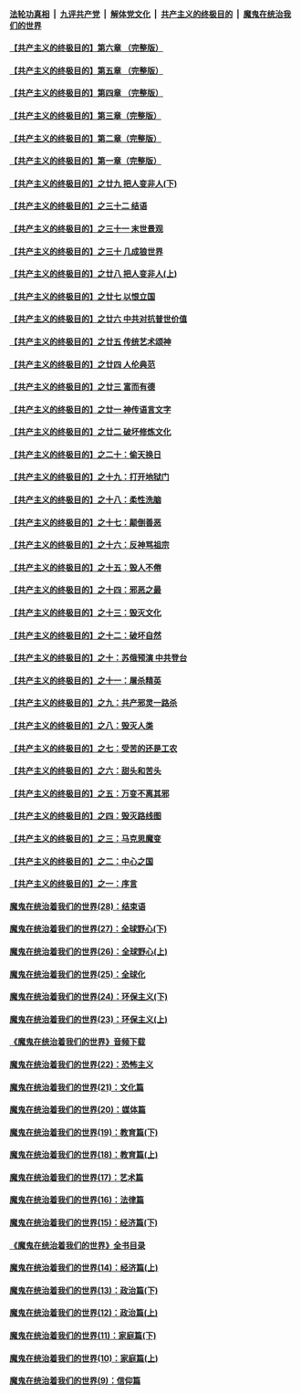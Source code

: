 ####  [法轮功真相](../../../../basic/blob/master/README.md?t=03020614) &nbsp;|&nbsp; [九评共产党](../../../../9ping.md/blob/master/README.md?t=03020614) &nbsp;|&nbsp; [解体党文化](../../../../jtdwh.md/blob/master/README.md?t=03020614)  &nbsp;|&nbsp; [共产主义的终极目的](../../../../gczydzjmd.md/blob/master/README.md?t=03020614) &nbsp;|&nbsp; [魔鬼在统治我们的世界](../../../../mgztzwmdsj.md/blob/master/README.md?t=03020614) 

#### [【共产主义的终极目的】第六章 （完整版）](../pages/nsc422/n11428913.md?t=03020614) 

#### [【共产主义的终极目的】第五章 （完整版）](../pages/nsc422/n11428912.md?t=03020614) 

#### [【共产主义的终极目的】第四章 （完整版）](../pages/nsc422/n11428907.md?t=03020614) 

#### [【共产主义的终极目的】第三章（完整版）](../pages/nsc422/n11428848.md?t=03020614) 

#### [【共产主义的终极目的】第二章（完整版）](../pages/nsc422/n11428831.md?t=03020614) 

#### [【共产主义的终极目的】第一章（完整版）](../pages/nsc422/n11417651.md?t=03020614) 

#### [【共产主义的终极目的】之廿九 把人变非人(下)](../pages/nsc422/n11344140.md?t=03020614) 

#### [【共产主义的终极目的】之三十二 结语](../pages/nsc422/n11360535.md?t=03020614) 

#### [【共产主义的终极目的】之三十一 末世景观](../pages/nsc422/n11351129.md?t=03020614) 

#### [【共产主义的终极目的】之三十 几成狼世界](../pages/nsc422/n11348280.md?t=03020614) 

#### [【共产主义的终极目的】之廿八 把人变非人(上)](../pages/nsc422/n11340492.md?t=03020614) 

#### [【共产主义的终极目的】之廿七 以恨立国](../pages/nsc422/n11336944.md?t=03020614) 

#### [【共产主义的终极目的】之廿六 中共对抗普世价值](../pages/nsc422/n11324785.md?t=03020614) 

#### [【共产主义的终极目的】之廿五 传统艺术颂神](../pages/nsc422/n11296396.md?t=03020614) 

#### [【共产主义的终极目的】之廿四 人伦典范](../pages/nsc422/n11296397.md?t=03020614) 

#### [【共产主义的终极目的】之廿三 富而有德](../pages/nsc422/n11283598.md?t=03020614) 

#### [【共产主义的终极目的】之廿一 神传语言文字](../pages/nsc422/n11263265.md?t=03020614) 

#### [【共产主义的终极目的】之廿二 破坏修炼文化](../pages/nsc422/n11245728.md?t=03020614) 

#### [【共产主义的终极目的】之二十：偷天换日](../pages/nsc422/n11238846.md?t=03020614) 

#### [【共产主义的终极目的】之十九：打开地狱门](../pages/nsc422/n11206376.md?t=03020614) 

#### [【共产主义的终极目的】之十八：柔性洗脑](../pages/nsc422/n11199994.md?t=03020614) 

#### [【共产主义的终极目的】之十七：颠倒善恶](../pages/nsc422/n11179782.md?t=03020614) 

#### [【共产主义的终极目的】之十六：反神骂祖宗](../pages/nsc422/n11166798.md?t=03020614) 

#### [【共产主义的终极目的】之十五：毁人不倦](../pages/nsc422/n11166792.md?t=03020614) 

#### [【共产主义的终极目的】之十四：邪恶之最](../pages/nsc422/n11150249.md?t=03020614) 

#### [【共产主义的终极目的】之十三：毁灭文化](../pages/nsc422/n11135227.md?t=03020614) 

#### [【共产主义的终极目的】之十二：破坏自然](../pages/nsc422/n11135214.md?t=03020614) 

#### [【共产主义的终极目的】之十：苏俄预演 中共登台](../pages/nsc422/n11118424.md?t=03020614) 

#### [【共产主义的终极目的】之十一：屠杀精英](../pages/nsc422/n11118442.md?t=03020614) 

#### [【共产主义的终极目的】之九：共产邪灵一路杀](../pages/nsc422/n11114139.md?t=03020614) 

#### [【共产主义的终极目的】之八：毁灭人类](../pages/nsc422/n11108503.md?t=03020614) 

#### [【共产主义的终极目的】之七：受苦的还是工农](../pages/nsc422/n11101809.md?t=03020614) 

#### [【共产主义的终极目的】之六：甜头和苦头](../pages/nsc422/n11096971.md?t=03020614) 

#### [【共产主义的终极目的】之五：万变不离其邪](../pages/nsc422/n11091285.md?t=03020614) 

#### [【共产主义的终极目的】之四：毁灭路线图](../pages/nsc422/n11086284.md?t=03020614) 

#### [【共产主义的终极目的】之三：马克思魔变](../pages/nsc422/n11061941.md?t=03020614) 

#### [【共产主义的终极目的】之二：中心之国](../pages/nsc422/n11047728.md?t=03020614) 

#### [【共产主义的终极目的】之一：序言](../pages/nsc422/n11086077.md?t=03020614) 

#### [魔鬼在统治着我们的世界(28)：结束语](../pages/nsc422/n10936246.md?t=03020614) 

#### [魔鬼在统治着我们的世界(27)：全球野心(下)](../pages/nsc422/n10928319.md?t=03020614) 

#### [魔鬼在统治着我们的世界(26)：全球野心(上)](../pages/nsc422/n10900318.md?t=03020614) 

#### [魔鬼在统治着我们的世界(25)：全球化](../pages/nsc422/n10788205.md?t=03020614) 

#### [魔鬼在统治着我们的世界(24)：环保主义(下)](../pages/nsc422/n10695307.md?t=03020614) 

#### [魔鬼在统治着我们的世界(23)：环保主义(上)](../pages/nsc422/n10688613.md?t=03020614) 

#### [《魔鬼在统治着我们的世界》音频下载](../pages/nsc422/n10635553.md?t=03020614) 

#### [魔鬼在统治着我们的世界(22)：恐怖主义](../pages/nsc422/n10614727.md?t=03020614) 

#### [魔鬼在统治着我们的世界(21)：文化篇](../pages/nsc422/n10597706.md?t=03020614) 

#### [魔鬼在统治着我们的世界(20)：媒体篇](../pages/nsc422/n10586579.md?t=03020614) 

#### [魔鬼在统治着我们的世界(19)：教育篇(下)](../pages/nsc422/n10564808.md?t=03020614) 

#### [魔鬼在统治着我们的世界(18)：教育篇(上)](../pages/nsc422/n10526970.md?t=03020614) 

#### [魔鬼在统治着我们的世界(17)：艺术篇](../pages/nsc422/n10499093.md?t=03020614) 

#### [魔鬼在统治着我们的世界(16)：法律篇](../pages/nsc422/n10485969.md?t=03020614) 

#### [魔鬼在统治着我们的世界(15)：经济篇(下)](../pages/nsc422/n10469975.md?t=03020614) 

#### [《魔鬼在统治着我们的世界》全书目录](../pages/nsc422/n10464261.md?t=03020614) 

#### [魔鬼在统治着我们的世界(14)：经济篇(上)](../pages/nsc422/n10457370.md?t=03020614) 

#### [魔鬼在统治着我们的世界(13)：政治篇(下)](../pages/nsc422/n10448270.md?t=03020614) 

#### [魔鬼在统治着我们的世界(12)：政治篇(上)](../pages/nsc422/n10444576.md?t=03020614) 

#### [魔鬼在统治着我们的世界(11)：家庭篇(下)](../pages/nsc422/n10440961.md?t=03020614) 

#### [魔鬼在统治着我们的世界(10)：家庭篇(上)](../pages/nsc422/n10435448.md?t=03020614) 

#### [魔鬼在统治着我们的世界(9)：信仰篇](../pages/nsc422/n10432159.md?t=03020614) 

